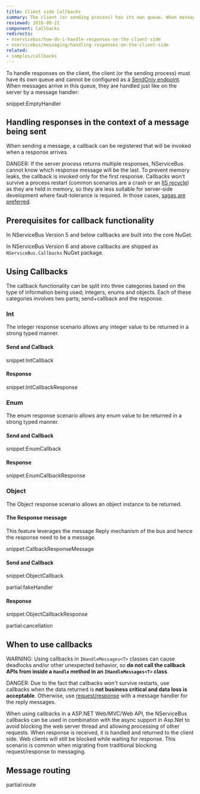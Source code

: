 ```yaml
---
title: Client side Callbacks
summary: The client (or sending process) has its own queue. When messages arrive in the queue, they are handled by a message handler.
reviewed: 2016-09-21
component: Callbacks
redirects:
- nservicebus/how-do-i-handle-responses-on-the-client-side
- nservicebus/messaging/handling-responses-on-the-client-side
related:
- samples/callbacks
---
```


To handle responses on the client, the client (or the sending process) must have its own queue and cannot be configured as a [SendOnly endpoint](/nservicebus/hosting/#self-hosting-send-only-hosting). When messages arrive in this queue, they are handled just like on the server by a message handler:


snippet:EmptyHandler


## Handling responses in the context of a message being sent

When sending a message, a callback can be registered that will be invoked when a response arrives.

DANGER: If the server process returns multiple responses, NServiceBus cannot know which response message will be the last. To prevent memory leaks, the callback is invoked only for the first response. Callbacks won't survive a process restart (common scenarios are a crash or an [IIS recycle](https://msdn.microsoft.com/en-us/library/ms525803.aspx)) as they are held in memory, so they are less suitable for server-side development where fault-tolerance is required. In those cases, [sagas are preferred](/nservicebus/sagas/).


## Prerequisites for callback functionality

In NServiceBus Version 5 and below callbacks are built into the core NuGet.

In NServiceBus Version 6 and above callbacks are shipped as `NServiceBus.Callbacks` NuGet package.


## Using Callbacks

The callback functionality can be split into three categories based on the type of information being used; integers, enums and objects. Each of these categories involves two parts; send+callback and the response.


### Int

The integer response scenario allows any integer value to be returned in a strong typed manner.


#### Send and Callback

snippet:IntCallback


#### Response

snippet:IntCallbackResponse


### Enum

The enum response scenario allows any enum value to be returned in a strong typed manner.


#### Send and Callback

snippet:EnumCallback


#### Response

snippet:EnumCallbackResponse


### Object

The Object response scenario allows an object instance to be returned.


#### The Response message

This feature leverages the message Reply mechanism of the bus and hence the response need to be a message.

snippet:CallbackResponseMessage


#### Send and Callback

snippet:ObjectCallback

partial:fakeHandler


#### Response

snippet:ObjectCallbackResponse

partial:cancellation


## When to use callbacks

WARNING: Using callbacks in `IHandleMessages<T>` classes can cause deadlocks and/or other unexpected behavior, so **do not call the callback APIs from inside a `Handle` method in an `IHandleMessages<T>` class**.

DANGER: Due to the fact that callbacks won't survive restarts, use callbacks when the data returned is **not business critical and data loss is acceptable**. Otherwise, use [request/response](/samples/fullduplex) with a message handler for the reply messages.

When using callbacks in a ASP.NET Web/MVC/Web API, the NServiceBus callbacks can be used in combination with the async support in Asp.Net to avoid blocking the web server thread and allowing processing of other requests. When response is received, it is handled and returned to the client side. Web clients will still be blocked while waiting for response. This scenario is common when migrating from traditional blocking request/response to messaging.


## Message routing


partial:route
